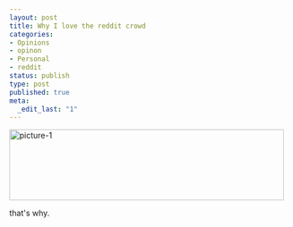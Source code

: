 ```yaml
---
layout: post
title: Why I love the reddit crowd
categories:
- Opinions
- opinon
- Personal
- reddit
status: publish
type: post
published: true
meta:
  _edit_last: "1"
---
```

<a href="http://www.gnegg.ch/wp-content/uploads/2009/05/picture-1.png"><img class="aligncenter size-full wp-image-576" title="picture-1" src="http://www.gnegg.ch/wp-content/uploads/2009/05/picture-1.png" alt="picture-1" width="490" height="127" /></a>

that's why.
